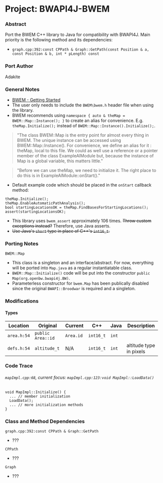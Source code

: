 # Project: BWAPI4J-BWEM

### Abstract

Port the BWEM C++ library to Java for compatibility with BWAPI4J. Main priority is the following method and its dependencies:
* `graph.cpp:392:const CPPath & Graph::GetPath(const Position & a, const Position & b, int * pLength) const`

### Port Author

Adakite

### General Notes

* [BWEM - Getting Started](http://bwem.sourceforge.net/start.html)
* The user only needs to include the `BWEM\bwem.h` header file when using the library.
* BWEM recommends using `namespace { auto & theMap = BWEM::Map::Instance(); }` to create an alias for convenience. E.g. `theMap.Initialize();` instead of `BWEM::Map::Instance().Initialize();`.
> "The class BWEM::Map is the entry point for almost every thing in BWEM. The unique instance can be accessed using BWEM::Map::Instance(). For convenience, we define an alias for it : theMap, local to this file. We could as well use a reference or a pointer member of the class ExampleAIModule but, because the instance of Map is a global variable, this matters little."

> "Before we can use theMap, we need to initialize it. The right place to do this is in ExampleAIModule::onStart()."
* Default example code which should be placed in the `onStart` callback method:
```
theMap.Initialize();
theMap.EnableAutomaticPathAnalysis();
bool startingLocationsOK = theMap.FindBasesForStartingLocations();
assert(startingLocationsOK);
```
* This library uses `bwem_assert` approximately 106 times. ~~Throw custom exceptions instead?~~ Therefore, use Java asserts.
* ~~Use Java's `short` type in place of C++'s `int16_t`.~~

### Porting Notes

`BWEM::Map`
* This class is a singleton and an interface/abstract. For now, everything will be ported into `Map.java` as a regular instantiatable class.
* `BWEM::Map::Initialize()` code will be put into the constructor `public Map(org.openbw.bwapi4j.BW)`.
* Parameterless constructor for `bwem.Map` has been publically disabled since the original `BWAPI::Broodwar` is required and a singleton.

### Modifications

#### Types

| Location | Original | Current | C++ | Java | Description |
|-|-|-|-|-|-|
| `area.h:54` | `public Area::id` | `Area.id` | `int16_t` | `int` | |
| `defs.h:54` | `altitude_t` | N/A | `int16_t` | `int` | altitude type in pixels |

### Code Trace

###### `mapImpl.cpp:68`, current focus: `mapImpl.cpp:123:void MapImpl::LoadData()`

```
void MapImpl::Initialize() {
  ... // member initialization
  LoadData();
  ... // more initialization methods
}
```

### Class and Method Dependencies

`graph.cpp:392:const CPPath & Graph::GetPath`
* ???

`CPPath`
* ???

`Graph`
* ???

